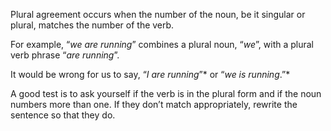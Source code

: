 Plural agreement occurs when the number of the noun, be it singular or plural, matches the number of the verb.

For example, “_we are running_” combines a plural noun, “_we_”, with a plural verb phrase “_are running_”.

It would be wrong for us to say, “_I are running_”* or “_we is running_.”*

A good test is to ask yourself if the verb is in the plural form and if the noun numbers more than one. If they don’t match appropriately, rewrite the sentence so that they do.